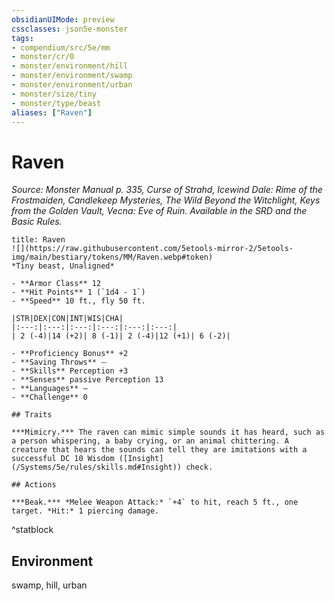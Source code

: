 ```yaml
---
obsidianUIMode: preview
cssclasses: json5e-monster
tags:
- compendium/src/5e/mm
- monster/cr/0
- monster/environment/hill
- monster/environment/swamp
- monster/environment/urban
- monster/size/tiny
- monster/type/beast
aliases: ["Raven"]
---
```

# Raven
*Source: Monster Manual p. 335, Curse of Strahd, Icewind Dale: Rime of the Frostmaiden, Candlekeep Mysteries, The Wild Beyond the Witchlight, Keys from the Golden Vault, Vecna: Eve of Ruin. Available in the SRD and the Basic Rules.*  

```ad-statblock
title: Raven
![](https://raw.githubusercontent.com/5etools-mirror-2/5etools-img/main/bestiary/tokens/MM/Raven.webp#token)
*Tiny beast, Unaligned*

- **Armor Class** 12
- **Hit Points** 1 (`1d4 - 1`)
- **Speed** 10 ft., fly 50 ft.

|STR|DEX|CON|INT|WIS|CHA|
|:---:|:---:|:---:|:---:|:---:|:---:|
| 2 (-4)|14 (+2)| 8 (-1)| 2 (-4)|12 (+1)| 6 (-2)|

- **Proficiency Bonus** +2
- **Saving Throws** ⏤
- **Skills** Perception +3
- **Senses** passive Perception 13
- **Languages** —
- **Challenge** 0

## Traits

***Mimicry.*** The raven can mimic simple sounds it has heard, such as a person whispering, a baby crying, or an animal chittering. A creature that hears the sounds can tell they are imitations with a successful DC 10 Wisdom ([Insight](/Systems/5e/rules/skills.md#Insight)) check.

## Actions

***Beak.*** *Melee Weapon Attack:* `+4` to hit, reach 5 ft., one target. *Hit:* 1 piercing damage.
```
^statblock

## Environment

swamp, hill, urban